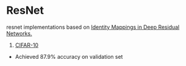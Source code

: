 # ResNet
resnet implementations based on <a href="https://arxiv.org/abs/1603.05027">Identity Mappings in Deep Residual Networks.</a>

1) <a href="https://www.cs.toronto.edu/~kriz/cifar.html">CIFAR-10</a>
  - Achieved 87.9% accuracy on validation set

